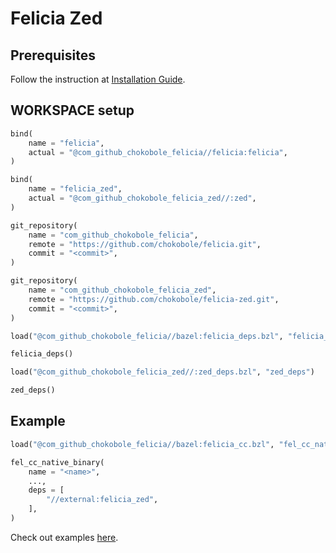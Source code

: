 # Felicia Zed

## Prerequisites

Follow the instruction at [Installation Guide](https://www.stereolabs.com/docs/getting-started/installation/).

## WORKSPACE setup

```python
bind(
    name = "felicia",
    actual = "@com_github_chokobole_felicia//felicia:felicia",
)

bind(
    name = "felicia_zed",
    actual = "@com_github_chokobole_felicia_zed//:zed",
)

git_repository(
    name = "com_github_chokobole_felicia",
    remote = "https://github.com/chokobole/felicia.git",
    commit = "<commit>",
)

git_repository(
    name = "com_github_chokobole_felicia_zed",
    remote = "https://github.com/chokobole/felicia-zed.git",
    commit = "<commit>",
)

load("@com_github_chokobole_felicia//bazel:felicia_deps.bzl", "felicia_deps")

felicia_deps()

load("@com_github_chokobole_felicia_zed//:zed_deps.bzl", "zed_deps")

zed_deps()
```

## Example

```python
load("@com_github_chokobole_felicia//bazel:felicia_cc.bzl", "fel_cc_native_binary")

fel_cc_native_binary(
    name = "<name>",
    ...,
    deps = [
        "//external:felicia_zed",
    ],
)
```

Check out examples [here](https://github.com/chokobole/felicia-examples/blob/master/examples/learn/topic/stereo_camera/cc/BUILD).
